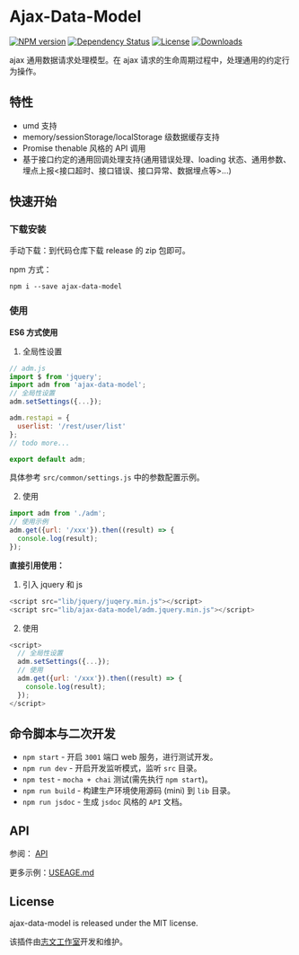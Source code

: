 # Ajax-Data-Model

[![NPM version][npm-image]][npm-url]
[![Dependency Status][david-image]][david-url]
[![License][license-image]][license-url]
[![Downloads][downloads-image]][downloads-url]

ajax 通用数据请求处理模型。在 ajax 请求的生命周期过程中，处理通用的约定行为操作。

## 特性

* umd 支持
* memory/sessionStorage/localStorage 级数据缓存支持
* Promise thenable 风格的 API 调用
* 基于接口约定的通用回调处理支持(通用错误处理、loading 状态、通用参数、埋点上报<接口超时、接口错误、接口异常、数据埋点等>...)

## 快速开始

### 下载安装

手动下载：到代码仓库下载 release 的 zip 包即可。

npm 方式：

```
npm i --save ajax-data-model
```

### 使用

**ES6 方式使用**

1. 全局性设置

```javascript
// adm.js
import $ from 'jquery';
import adm from 'ajax-data-model';
// 全局性设置
adm.setSettings({...}); 

adm.restapi = {
  userlist: '/rest/user/list'
};
// todo more...

export default adm;
```
具体参考 `src/common/settings.js` 中的参数配置示例。

2. 使用

```javascript
import adm from './adm';
// 使用示例
adm.get({url: '/xxx'}).then((result) => {
  console.log(result);
});
```

**直接引用使用：**

1. 引入 jquery 和 js

```javascript
<script src="lib/jquery/juqery.min.js"></script>
<script src="lib/ajax-data-model/adm.jquery.min.js"></script>
```

2. 使用

```javascript
<script>
  // 全局性设置
  adm.setSettings({...});
  // 使用
  adm.get({url: '/xxx'}).then((result) => {
    console.log(result);
  });
</script>
```

## 命令脚本与二次开发

* `npm start` - 开启 `3001` 端口 web 服务，进行测试开发。
* `npm run dev` - 开启开发监听模式，监听 `src` 目录。
* `npm test` - `mocha + chai` 测试(需先执行 `npm start`)。
* `npm run build` - 构建生产环境使用源码 (mini) 到 `lib` 目录。
* `npm run jsdoc` - 生成 `jsdoc` 风格的 `API` 文档。

## API

参阅： [API](https://lzw.me/pages/demo/ajax-data-model/api/)

更多示例：[USEAGE.md](https://github.com/lzwme/ajax-data-model/blob/master/USEAGE.md)

## License

ajax-data-model is released under the MIT license.

该插件由[志文工作室](http://lzw.me)开发和维护。

[npm-image]: https://img.shields.io/npm/v/ajax-data-model.svg?style=flat-square
[npm-url]: https://npmjs.org/package/ajax-data-model
[github-tag]: http://img.shields.io/github/tag/lzwme/ajax-data-model.svg?style=flat-square
[github-url]: https://github.com/lzwme/ajax-data-model/tags
[travis-image]: https://img.shields.io/travis/lzwme/ajax-data-model.svg?style=flat-square
[travis-url]: https://travis-ci.org/lzwme/ajax-data-model
[coveralls-image]: https://img.shields.io/coveralls/lzwme/ajax-data-model.svg?style=flat-square
[coveralls-url]: https://coveralls.io/r/lzwme/ajax-data-model?branch=master
[david-image]: http://img.shields.io/david/lzwme/ajax-data-model.svg?style=flat-square
[david-url]: https://david-dm.org/lzwme/ajax-data-model
[license-image]: http://img.shields.io/npm/l/ajax-data-model.svg?style=flat-square
[license-url]: LICENSE
[downloads-image]: http://img.shields.io/npm/dm/ajax-data-model.svg?style=flat-square
[downloads-url]: https://npmjs.org/package/ajax-data-model
